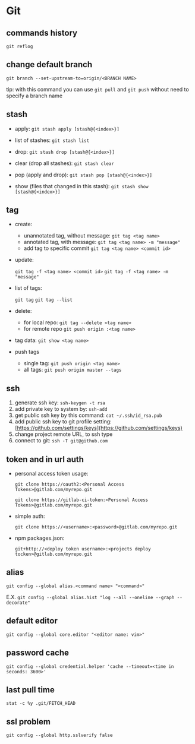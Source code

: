 # Git

## commands history

`git reflog`

## change default branch

`git branch --set-upstream-to=origin/<BRANCH NAME>`

tip: with this command you can use `git pull` and `git push` without need to specify a branch name

## stash

- apply: `git stash apply [stash@{<index>}]`

- list of stashes: `git stash list`

- drop: `git stash drop [stash@{<index>}]`

- clear (drop all stashes): `git stash clear`

- pop (apply and drop): `git stash pop [stash@{<index>}]`

- show (files that changed in this stash): `git stash show [stash@{<index>}]`

## tag

- create:
  - unannotated tag, without message: `git tag <tag name>`
  - annotated tag, with message: `git tag <tag name> -m "message"`
  - add tag to specific commit `git tag <tag name> <commit id>`

- update:

  `git tag -f <tag name> <commit id>`
  `git tag -f <tag name> -m "message"`

- list of tags:

  `git tag`
  `git tag --list`

- delete:
  - for local repo: `git tag --delete <tag name>`
  - for remote repo `git push origin :<tag name>`

- tag data: `git show <tag name>`

- push tags
  - single tag: `git push origin <tag name>`
  - all tags: `git push origin master --tags`

## ssh

1. generate ssh key: `ssh-keygen -t rsa`
2. add private key to system by: `ssh-add`
3. get public ssh key by this command: `cat ~/.ssh/id_rsa.pub`
4. add public ssh key to git profile setting: [https://github.com/settings/keys](https://github.com/settings/keys)
5. change project remote URL, to ssh type
6. connect to git: `ssh -T git@github.com`

## token and in url auth

- personal access token usage:

  `git clone https://oauth2:<Personal Access Tokens>@gitlab.com/myrepo.git`

  `git clone https://gitlab-ci-token:<Personal Access Tokens>@gitlab.com/myrepo.git`

- simple auth:

  `git clone https://<username>:<password>@gitlab.com/myrepo.git`

- npm packages.json:

  `git+http://<deploy token username>:<projects deploy tocken>@gitlab.com/myrepo.git`

## alias
`git config --global alias.<command name> "<command>"`

E.X. `git config --global alias.hist "log --all --oneline --graph --decorate"`

## default editor

`git config --global core.editor "<editor name: vim>"`

## password cache

`git config --global credential.helper 'cache --timeout=<time in seconds: 3600>'`

## last pull time

`stat -c %y .git/FETCH_HEAD`

## ssl problem

`git config --global http.sslverify false`
